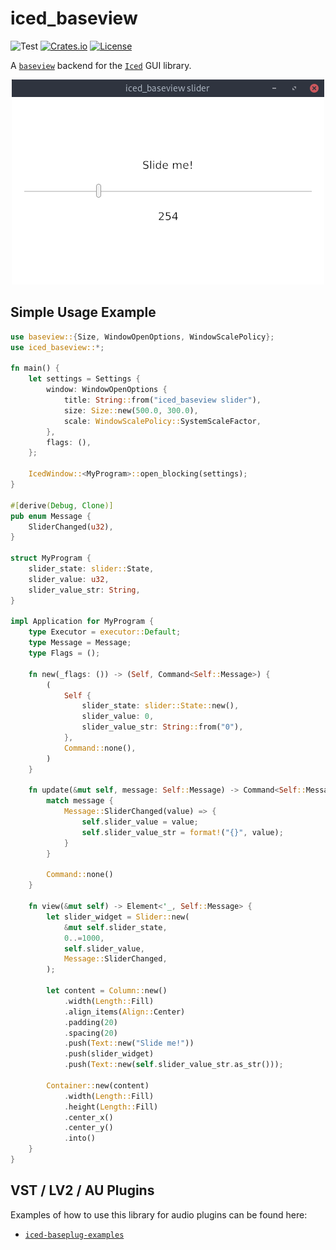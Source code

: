 # iced_baseview
![Test](https://github.com/BillyDM/iced_baseview/workflows/Rust/badge.svg)
[![Crates.io](https://img.shields.io/crates/v/iced_baseview.svg)](https://crates.io/crates/iced_baseview)
[![License](https://img.shields.io/crates/l/iced_baseview.svg)](https://github.com/BillyDM/iced_baseview/blob/main/LICENSE)

A [`baseview`] backend for the [`Iced`] GUI library.

<div align="center">
    <img src="screenshot.png">
</div>

## Simple Usage Example

```rust
use baseview::{Size, WindowOpenOptions, WindowScalePolicy};
use iced_baseview::*;

fn main() {
    let settings = Settings {
        window: WindowOpenOptions {
            title: String::from("iced_baseview slider"),
            size: Size::new(500.0, 300.0),
            scale: WindowScalePolicy::SystemScaleFactor,
        },
        flags: (),
    };

    IcedWindow::<MyProgram>::open_blocking(settings);
}

#[derive(Debug, Clone)]
pub enum Message {
    SliderChanged(u32),
}

struct MyProgram {
    slider_state: slider::State,
    slider_value: u32,
    slider_value_str: String,
}

impl Application for MyProgram {
    type Executor = executor::Default;
    type Message = Message;
    type Flags = ();

    fn new(_flags: ()) -> (Self, Command<Self::Message>) {
        (
            Self {
                slider_state: slider::State::new(),
                slider_value: 0,
                slider_value_str: String::from("0"),
            },
            Command::none(),
        )
    }

    fn update(&mut self, message: Self::Message) -> Command<Self::Message> {
        match message {
            Message::SliderChanged(value) => {
                self.slider_value = value;
                self.slider_value_str = format!("{}", value);
            }
        }

        Command::none()
    }

    fn view(&mut self) -> Element<'_, Self::Message> {
        let slider_widget = Slider::new(
            &mut self.slider_state,
            0..=1000,
            self.slider_value,
            Message::SliderChanged,
        );

        let content = Column::new()
            .width(Length::Fill)
            .align_items(Align::Center)
            .padding(20)
            .spacing(20)
            .push(Text::new("Slide me!"))
            .push(slider_widget)
            .push(Text::new(self.slider_value_str.as_str()));

        Container::new(content)
            .width(Length::Fill)
            .height(Length::Fill)
            .center_x()
            .center_y()
            .into()
    }
}
```

## VST / LV2 / AU Plugins

Examples of how to use this library for audio plugins can be found here:
* [`iced-baseplug-examples`]

[`Iced`]: https://github.com/hecrj/iced
[`baseview`]: https://github.com/RustAudio/baseview
[`iced-baseplug-examples`]: https://github.com/BillyDM/iced-baseplug-examples

